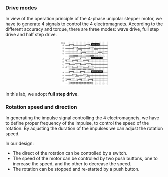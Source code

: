 ### Drive modes

In view of the operation principle of the 4-phase unipolar stepper motor, we have to generate 4 signals to control the 4 electromagnets. According to the different accuracy and torque, there are three modes: wave drive, full step drive and half step drive. 

<div align=center>
<img src="mode.png" width = 30%>
</div>

In this lab, we adopt **full step drive**.

### Rotation speed and direction
In generating the impulse signal controlling the 4 electromagnets, we have to define proper frequency of the impulse, to control the speed of the rotation. By adjusting the duration of the impulses we can adjust the rotation speed. 

In our design:
- The direct of the rotation can be controlled by a switch.
- The speed of the motor can be controlled by two push buttons, one to increase the speed, and the other to decrease the speed.
- The rotation can be stopped and re-started by a push button.
